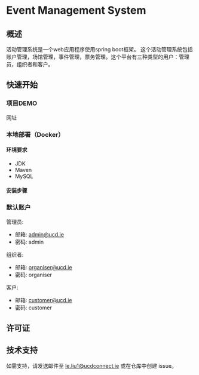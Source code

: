 # Event Management System

## 概述
活动管理系统是一个web应用程序使用spring boot框架。 这个活动管理系统包括账户管理，场馆管理，事件管理，票务管理。这个平台有三种类型的用户：管理员，组织者和客户。

## 快速开始
### 项目DEMO
网址
### 本地部署（Docker）
#### 环境要求
- JDK 
- Maven 
- MySQL 

#### 安装步骤

### 默认账户

管理员:
- 邮箱: admin@ucd.ie
- 密码: admin

组织者:
- 邮箱: organiser@ucd.ie
- 密码: organiser

客户:
- 邮箱: customer@ucd.ie
- 密码: customer

## 许可证

## 技术支持
如需支持，请发送邮件至 le.liu1@ucdconnect.ie 或在仓库中创建 issue。
